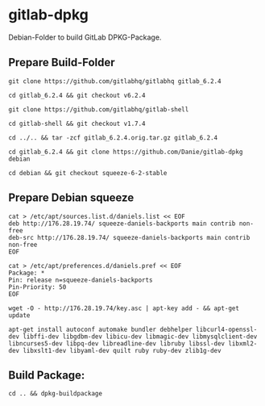 # gitlab-dpkg
Debian-Folder to build GitLab DPKG-Package.

## Prepare Build-Folder

    git clone https://github.com/gitlabhq/gitlabhq gitlab_6.2.4

    cd gitlab_6.2.4 && git checkout v6.2.4

    git clone https://github.com/gitlabhq/gitlab-shell

    cd gitlab-shell && git checkout v1.7.4

    cd ../.. && tar -zcf gitlab_6.2.4.orig.tar.gz gitlab_6.2.4

    cd gitlab_6.2.4 && git clone https://github.com/Danie/gitlab-dpkg debian

    cd debian && git checkout squeeze-6-2-stable

## Prepare Debian squeeze

    cat > /etc/apt/sources.list.d/daniels.list << EOF
    deb http://176.28.19.74/ squeeze-daniels-backports main contrib non-free
    deb-src http://176.28.19.74/ squeeze-daniels-backports main contrib non-free
    EOF

    cat > /etc/apt/preferences.d/daniels.pref << EOF
    Package: *
    Pin: release n=squeeze-daniels-backports
    Pin-Priority: 50
    EOF

    wget -O - http://176.28.19.74/key.asc | apt-key add - && apt-get update

    apt-get install autoconf automake bundler debhelper libcurl4-openssl-dev libffi-dev libgdbm-dev libicu-dev libmagic-dev libmysqlclient-dev libncurses5-dev libpq-dev libreadline-dev libruby libssl-dev libxml2-dev libxslt1-dev libyaml-dev quilt ruby ruby-dev zlib1g-dev

## Build Package:

    cd .. && dpkg-buildpackage
